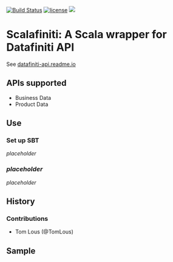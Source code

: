 [![Build Status](https://travis-ci.org/datlinq/scalafiniti.png?branch=master)](https://travis-ci.org/datlinq/scalafiniti)
[![license](https://img.shields.io/github/license/mashape/apistatus.svg)](LICENCE)
[<img src="https://img.shields.io/maven-central/v/com.datlinq/scalafiniti.svg?label=latest%20release"/>](http://search.maven.org/#search%7Cga%7C1%7Ca%3A%22scalafiniti%22)

# Scalafiniti: A Scala wrapper for Datafiniti API
See [datafiniti-api.readme.io](https://datafiniti-api.readme.io/)

## APIs supported
- Business Data
- Product Data

## Use

### Set up SBT
_placeholder_

### _placeholder_

_placeholder_


## History

### Contributions
- Tom Lous (@TomLous) 

## Sample

